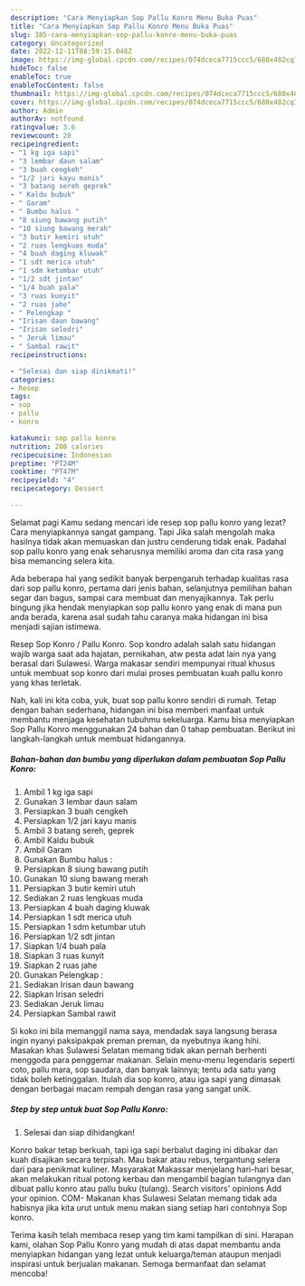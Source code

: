 ```yaml
---
description: "Cara Menyiapkan Sop Pallu Konro Menu Buka Puas"
title: "Cara Menyiapkan Sop Pallu Konro Menu Buka Puas"
slug: 385-cara-menyiapkan-sop-pallu-konro-menu-buka-puas
category: Uncategorized
date: 2022-12-11T08:59:15.048Z
image: https://img-global.cpcdn.com/recipes/074dceca7715ccc5/680x482cq70/sop-pallu-konro-foto-resep-utama.jpg
hideToc: false
enableToc: true
enableTocContent: false
thumbnail: https://img-global.cpcdn.com/recipes/074dceca7715ccc5/680x482cq70/sop-pallu-konro-foto-resep-utama.jpg
cover: https://img-global.cpcdn.com/recipes/074dceca7715ccc5/680x482cq70/sop-pallu-konro-foto-resep-utama.jpg
author: Admin
authorAv: notfound
ratingvalue: 3.6
reviewcount: 20
recipeingredient:
- "1 kg iga sapi"
- "3 lembar daun salam"
- "3 buah cengkeh"
- "1/2 jari kayu manis"
- "3 batang sereh geprek"
- " Kaldu bubuk"
- " Garam"
- " Bumbu halus "
- "8 siung bawang putih"
- "10 siung bawang merah"
- "3 butir kemiri utuh"
- "2 ruas lengkuas muda"
- "4 buah daging kluwak"
- "1 sdt merica utuh"
- "1 sdm ketumbar utuh"
- "1/2 sdt jintan"
- "1/4 buah pala"
- "3 ruas kunyit"
- "2 ruas jahe"
- " Pelengkap "
- "Irisan daun bawang"
- "Irisan seledri"
- " Jeruk limau"
- " Sambal rawit"
recipeinstructions:

- "Selesai dan siap dinikmati!"
categories:
- Resep
tags:
- sop
- pallu
- konro

katakunci: sop pallu konro 
nutrition: 208 calories
recipecuisine: Indonesian
preptime: "PT24M"
cooktime: "PT47M"
recipeyield: "4"
recipecategory: Dessert

---
```



Selamat pagi Kamu sedang mencari ide resep sop pallu konro yang lezat? Cara menyiapkannya sangat gampang. Tapi Jika salah mengolah maka hasilnya tidak akan memuaskan dan justru cenderung tidak enak. Padahal sop pallu konro yang enak seharusnya memiliki aroma dan cita rasa yang bisa memancing selera kita.


Ada beberapa hal yang sedikit banyak berpengaruh terhadap kualitas rasa dari sop pallu konro, pertama dari jenis bahan, selanjutnya pemilihan bahan segar dan bagus, sampai cara membuat dan menyajikannya. Tak perlu bingung jika hendak menyiapkan sop pallu konro yang enak di mana pun anda berada, karena asal sudah tahu caranya maka hidangan ini bisa menjadi sajian istimewa.

Resep Sop Konro / Pallu Konro. Sop kondro adalah salah satu hidangan wajib warga saat ada hajatan, pernikahan, atw pesta adat lain nya yang berasal dari Sulawesi. Warga makasar sendiri mempunyai ritual khusus untuk membuat sop konro dari mulai proses pembuatan kuah pallu konro yang khas terletak.


Nah, kali ini kita coba, yuk, buat sop pallu konro sendiri di rumah. Tetap dengan bahan sederhana, hidangan ini bisa memberi manfaat untuk membantu menjaga kesehatan tubuhmu sekeluarga. Kamu bisa menyiapkan Sop Pallu Konro menggunakan 24 bahan dan 0 tahap pembuatan. Berikut ini langkah-langkah untuk membuat hidangannya.

<!--inarticleads1-->

##### Bahan-bahan dan bumbu yang diperlukan dalam pembuatan Sop Pallu Konro:

1. Ambil 1 kg iga sapi
1. Gunakan 3 lembar daun salam
1. Persiapkan 3 buah cengkeh
1. Persiapkan 1/2 jari kayu manis
1. Ambil 3 batang sereh, geprek
1. Ambil  Kaldu bubuk
1. Ambil  Garam
1. Gunakan  Bumbu halus :
1. Persiapkan 8 siung bawang putih
1. Gunakan 10 siung bawang merah
1. Persiapkan 3 butir kemiri utuh
1. Sediakan 2 ruas lengkuas muda
1. Persiapkan 4 buah daging kluwak
1. Persiapkan 1 sdt merica utuh
1. Persiapkan 1 sdm ketumbar utuh
1. Persiapkan 1/2 sdt jintan
1. Siapkan 1/4 buah pala
1. Siapkan 3 ruas kunyit
1. Siapkan 2 ruas jahe
1. Gunakan  Pelengkap :
1. Sediakan Irisan daun bawang
1. Siapkan Irisan seledri
1. Sediakan  Jeruk limau
1. Persiapkan  Sambal rawit


Si koko ini bila memanggil nama saya, mendadak saya langsung berasa ingin nyanyi paksipakpak preman preman, da nyebutnya ikang hihi. Masakan khas Sulawesi Selatan memang tidak akan pernah berhenti menggoda para penggemar makanan. Selain menu-menu legendaris seperti coto, pallu mara, sop saudara, dan banyak lainnya; tentu ada satu yang tidak boleh ketinggalan. Itulah dia sop konro, atau iga sapi yang dimasak dengan berbagai macam rempah dengan rasa yang sangat unik. 

<!--inarticleads2-->

##### Step by step untuk buat Sop Pallu Konro:


1. Selesai dan siap dihidangkan!

Konro bakar tetap berkuah, tapi iga sapi berbalut daging ini dibakar dan kuah disajikan secara terpisah. Mau bakar atau rebus, tergantung selera dari para penikmat kuliner. Masyarakat Makassar menjelang hari-hari besar, akan melakukan ritual potong kerbau dan mengambil bagian tulangnya dan dibuat pallu konro atau pallu buku (tulang). Search visitors&#39; opinions Add your opinion. COM- Makanan khas Sulawesi Selatan memang tidak ada habisnya jika kita urut untuk menu makan siang setiap hari contohnya Sop konro. 

Terima kasih telah membaca resep yang tim kami tampilkan di sini. Harapan kami, olahan Sop Pallu Konro yang mudah di atas dapat membantu anda menyiapkan hidangan yang lezat untuk keluarga/teman ataupun menjadi inspirasi untuk berjualan makanan. Semoga bermanfaat dan selamat mencoba!
